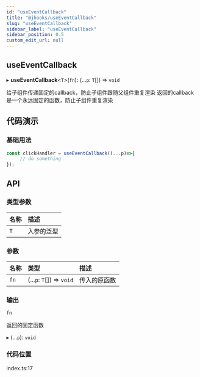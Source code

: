 ```yaml
---
id: "useEventCallback"
title: "@jhooks/useEventCallback"
slug: "useEventCallback"
sidebar_label: "useEventCallback"
sidebar_position: 0.5
custom_edit_url: null
---
```


## useEventCallback

▸ **useEventCallback**<`T`\>(`fn`): (...`p`: `T`[]) => `void`

给子组件传递固定的callback，防止子组件跟随父组件重复渲染
返回的callback是一个永远固定的函数，防止子组件重复渲染

## 代码演示

### 基础用法

```ts
const clickHandler = useEventCallback((...p)=>{
     // do something
});
```

## API

### 类型参数

| 名称 | 描述 |
| :------ | :------ |
| `T` | 入参的泛型 |

### 参数

| 名称 | 类型 | 描述 |
| :------ | :------ | :------ |
| `fn` | (...`p`: `T`[]) => `void` | 传入的原函数 |

### 输出

`fn`

返回的固定函数

▸ (...`p`): `void`

### 代码位置

index.ts:17

